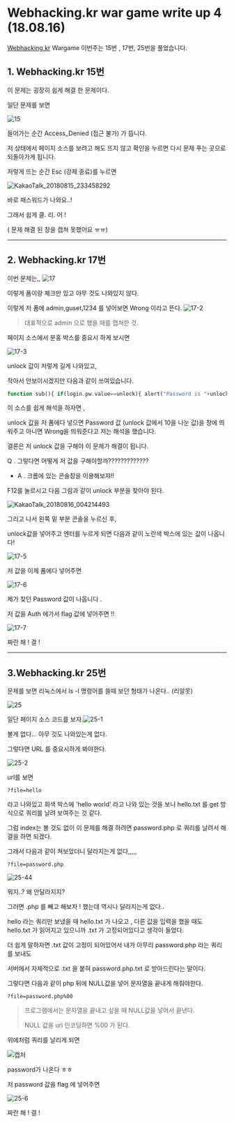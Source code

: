 # Webhacking.kr war game write up 4 (18.08.16) #

[Webhacking.kr](http://webhacking.kr) Wargame 이번주는 15번 , 17번, 25번을 풀었습니다.



## 1. Webhacking.kr 15번 ##

이 문제는 굉장히 쉽게 해결 한 문제이다.

 일단 문제를 보면

![15](C:\Users\Yellme\Desktop\15.PNG)

들어가는 순간 Access_Denied (접근 불가) 가 뜹니다.

 저 상태에서 페이지 소스를 보려고 해도 뜨지 않고 확인을 누르면 다시 문제 푸는 곳으로 되돌아가게 됩니다.

저렇게 뜨는 순간 Esc (강제 종료)를 누르면

![KakaoTalk_20180815_233458292](C:\Users\Yellme\Desktop\KakaoTalk_20180815_233458292.png)

바로 패스워드가 나와요..!

그래서 쉽게 클. 리. 어 !

( 문제 해결 된 창을 캡쳐 못했어요 ㅠㅠ)



------





## 2. Webhacking.kr 17번 ##

이번 문제는,, ![17](C:\Users\Yellme\Desktop\17.PNG)

이렇게 폼이랑 체크만 있고 아무 것도 나와있지 않다.

이렇게 저 폼에 admin,guset,1234 를 넣어보면 Wrong 이라고 뜬다. ![17-2](C:\Users\Yellme\Desktop\17-2.PNG)

>대표적으로 admin 으로 했을 때를 캡쳐한 것.

페이지 소스에서 분홍 박스를 중요시 하게 보시면

![17-3](C:\Users\Yellme\Desktop\17-3.PNG)

unlock 값이 저렇게 길게 나와있고,

작아서 안보이시겠지만 다음과 같이 쓰여있습니다.

```php
function sub(){ if(login.pw.value==unlock){ alert("Password is "+unlock/10); }else { alert("Wrong");  }
```

이 소스를 쉽게 해석을 하자면 ,

unlock 값을 저 폼에다 넣으면 Password 값 (unlock 값에서 10을 나눈 값)을 창에 띄워주고 아니면 Wrong을 띄워준다고 저는 해석을 했습니다.

결론은 저 unlock 값을 구해야 이 문제가 해결이 됩니다.



Q . 그렇다면 어떻게 저 값을 구해야할까?????????????

- A . 크롬에 있는 콘솔창을 이용해보쟈!! 



F12를 눌르시고 다음 그림과 같이 unlock 부분을 찾아야 된다.

![KakaoTalk_20180816_004214493](C:\Users\Yellme\Desktop\KakaoTalk_20180816_004214493.png)

그리고 나서 왼쪽 밑 부분 콘솔을 누르신 후,

unlock값을 넣어주고 엔터를 누르게 되면 다음과 같이 노란색 박스에 있는 값이 나옵니다!

![17-5](C:\Users\Yellme\Desktop\17-5.PNG)

저 값을 이제 폼에다 넣어주면

![17-6](C:\Users\Yellme\Desktop\17-6.PNG)

제가 찾던 Password 값이 나옵니다 .

저 값을 Auth 에가서 flag 값에 넣어주면 !!

![17-7](C:\Users\Yellme\Desktop\17-7.PNG)



짜란 해 ! 결 ! 





------





## 3.Webhacking.kr 25번 ##

문제를 보면 리눅스에서 ls -l 명령어를 쓸때 보던 형태가 나온다.. (리알못)

![25](C:\Users\Yellme\Desktop\25.PNG)

일단 페이지 소스 코드를 보자.![25-1](C:\Users\Yellme\Desktop\25-1.PNG)

볼게 없다... 아무 것도 나와있는게 없다.

그렇다면 URL 를 중요시하게 봐야한다.

![25-2](C:\Users\Yellme\Desktop\25-2.png)

url를 보면

```
?file=hello 
```

라고 나와있고  회색 박스에 'hello world' 라고 나와 있는 것을 보니 hello.txt 를 get 방식으로 쿼리를 날려 보여주는 것 같다. 

그럼 index는 볼 것도 없이 이 문제를 해결 하려면 password.php 로 쿼리를 날려서 해결을 하면 되겠다.

그래서 다음과 같이 쳐보았더니 달라지는게 없다,,,,,

```
?file=password.php
```

![25-44](C:\Users\Yellme\Desktop\25-44.PNG)

뭐지..? 왜 안달라지지?

그러면 .php 를 빼고 해보자 ! 했는데 역시나 달라지는게 없다..

hello 라는 쿼리만 보냈을 때 hello.txt 가 나오고 , 다른 값을 입력을 했을 때도 hello.txt 가 읽어지고 있으니까  .txt 가 고정되어있다고 생각이 들었다.

더 쉽게 말하자면 .txt 값이 고정이 되어있어서 내가 아무리 password.php 라는 쿼리를 보내도 

서버에서 자체적으로 .txt 을 붙혀 password.php.txt 로 받아드린다는 말이다.

그렇다면 다음과 같이 php 뒤에  NULL값을 넣어 문자열을 끝내게 해줘야한다.

```
?file=password.php%00
```

> 프로그램에서는 문자열을 끝내고 싶을 때 NULL값을 넣어서 끝낸다.
>
> NULL 값을 url 인코딩하면 %00 가 된다.

위에처럼 쿼리를 날리게 되면

![캡처](C:\Users\Yellme\Desktop\캡처.PNG)

password가 나온다 ㅎㅎ

저 password 값을 flag 에 넣어주면

![25-6](C:\Users\Yellme\Desktop\25-6.PNG)

 

짜란 해 ! 결 !

